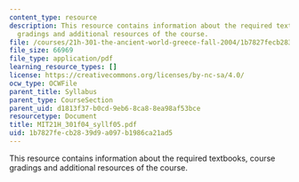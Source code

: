 ```yaml
---
content_type: resource
description: This resource contains information about the required textbooks, course
  gradings and additional resources of the course.
file: /courses/21h-301-the-ancient-world-greece-fall-2004/1b7827fecb2839d9a097b1986ca21ad5_MIT21H_301f04_syllf05.pdf
file_size: 66969
file_type: application/pdf
learning_resource_types: []
license: https://creativecommons.org/licenses/by-nc-sa/4.0/
ocw_type: OCWFile
parent_title: Syllabus
parent_type: CourseSection
parent_uid: d1813f37-b0cd-9eb6-8ca8-8ea98af53bce
resourcetype: Document
title: MIT21H_301f04_syllf05.pdf
uid: 1b7827fe-cb28-39d9-a097-b1986ca21ad5
---
```

This resource contains information about the required textbooks, course gradings and additional resources of the course.